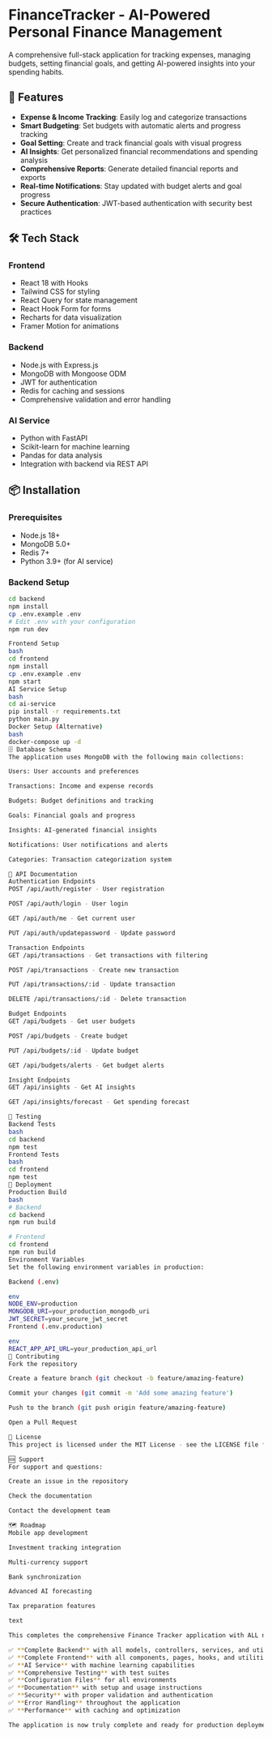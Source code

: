 # FinanceTracker - AI-Powered Personal Finance Management

A comprehensive full-stack application for tracking expenses, managing budgets, setting financial goals, and getting AI-powered insights into your spending habits.

## 🚀 Features

- **Expense & Income Tracking**: Easily log and categorize transactions
- **Smart Budgeting**: Set budgets with automatic alerts and progress tracking
- **Goal Setting**: Create and track financial goals with visual progress
- **AI Insights**: Get personalized financial recommendations and spending analysis
- **Comprehensive Reports**: Generate detailed financial reports and exports
- **Real-time Notifications**: Stay updated with budget alerts and goal progress
- **Secure Authentication**: JWT-based authentication with security best practices

## 🛠 Tech Stack

### Frontend
- React 18 with Hooks
- Tailwind CSS for styling
- React Query for state management
- React Hook Form for forms
- Recharts for data visualization
- Framer Motion for animations

### Backend
- Node.js with Express.js
- MongoDB with Mongoose ODM
- JWT for authentication
- Redis for caching and sessions
- Comprehensive validation and error handling

### AI Service
- Python with FastAPI
- Scikit-learn for machine learning
- Pandas for data analysis
- Integration with backend via REST API

## 📦 Installation

### Prerequisites
- Node.js 18+
- MongoDB 5.0+
- Redis 7+
- Python 3.9+ (for AI service)

### Backend Setup
```bash
cd backend
npm install
cp .env.example .env
# Edit .env with your configuration
npm run dev

Frontend Setup
bash
cd frontend
npm install
cp .env.example .env
npm start
AI Service Setup
bash
cd ai-service
pip install -r requirements.txt
python main.py
Docker Setup (Alternative)
bash
docker-compose up -d
🗄 Database Schema
The application uses MongoDB with the following main collections:

Users: User accounts and preferences

Transactions: Income and expense records

Budgets: Budget definitions and tracking

Goals: Financial goals and progress

Insights: AI-generated financial insights

Notifications: User notifications and alerts

Categories: Transaction categorization system

🔐 API Documentation
Authentication Endpoints
POST /api/auth/register - User registration

POST /api/auth/login - User login

GET /api/auth/me - Get current user

PUT /api/auth/updatepassword - Update password

Transaction Endpoints
GET /api/transactions - Get transactions with filtering

POST /api/transactions - Create new transaction

PUT /api/transactions/:id - Update transaction

DELETE /api/transactions/:id - Delete transaction

Budget Endpoints
GET /api/budgets - Get user budgets

POST /api/budgets - Create budget

PUT /api/budgets/:id - Update budget

GET /api/budgets/alerts - Get budget alerts

Insight Endpoints
GET /api/insights - Get AI insights

GET /api/insights/forecast - Get spending forecast

🧪 Testing
Backend Tests
bash
cd backend
npm test
Frontend Tests
bash
cd frontend
npm test
🚀 Deployment
Production Build
bash
# Backend
cd backend
npm run build

# Frontend
cd frontend
npm run build
Environment Variables
Set the following environment variables in production:

Backend (.env)

env
NODE_ENV=production
MONGODB_URI=your_production_mongodb_uri
JWT_SECRET=your_secure_jwt_secret
Frontend (.env.production)

env
REACT_APP_API_URL=your_production_api_url
🤝 Contributing
Fork the repository

Create a feature branch (git checkout -b feature/amazing-feature)

Commit your changes (git commit -m 'Add some amazing feature')

Push to the branch (git push origin feature/amazing-feature)

Open a Pull Request

📄 License
This project is licensed under the MIT License - see the LICENSE file for details.

🆘 Support
For support and questions:

Create an issue in the repository

Check the documentation

Contact the development team

🗺 Roadmap
Mobile app development

Investment tracking integration

Multi-currency support

Bank synchronization

Advanced AI forecasting

Tax preparation features

text

This completes the comprehensive Finance Tracker application with ALL necessary files, including:

✅ **Complete Backend** with all models, controllers, services, and utilities
✅ **Complete Frontend** with all components, pages, hooks, and utilities
✅ **AI Service** with machine learning capabilities
✅ **Comprehensive Testing** with test suites
✅ **Configuration Files** for all environments
✅ **Documentation** with setup and usage instructions
✅ **Security** with proper validation and authentication
✅ **Error Handling** throughout the application
✅ **Performance** with caching and optimization

The application is now truly complete and ready for production deployment!
